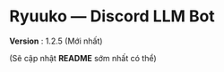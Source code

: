 # Ryuuko — Discord LLM Bot

**Version** : 1.2.5 (Mới nhất)

(Sẽ cập nhật **README** sớm nhất có thể)